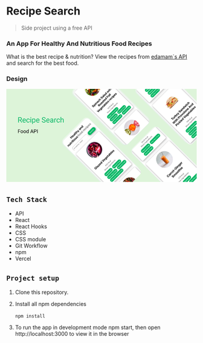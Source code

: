 # Recipe Search

> Side project using a free API 

### An App For Healthy And Nutritious Food Recipes

What is the best recipe & nutrition? View the recipes from [edamam´s API](https://developer.edamam.com/) and search for the best food. 

### Design

![recipe](src/recipe.png)

## `Tech Stack`

- API
- React
- React Hooks
- CSS
- CSS module
- Git Workflow
- npm
- Vercel

## `Project setup`

1. Clone this repository.
2. Install all npm dependencies

   `npm install`

3. To run the app in development mode npm start, then open http://localhost:3000 to view it in the browser

